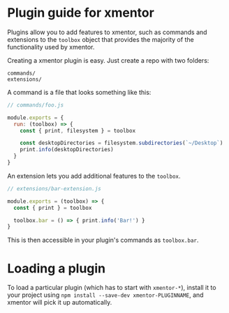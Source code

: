 # Plugin guide for xmentor

Plugins allow you to add features to xmentor, such as commands and
extensions to the `toolbox` object that provides the majority of the functionality
used by xmentor.

Creating a xmentor plugin is easy. Just create a repo with two folders:

```
commands/
extensions/
```

A command is a file that looks something like this:

```js
// commands/foo.js

module.exports = {
  run: (toolbox) => {
    const { print, filesystem } = toolbox

    const desktopDirectories = filesystem.subdirectories(`~/Desktop`)
    print.info(desktopDirectories)
  }
}
```

An extension lets you add additional features to the `toolbox`.

```js
// extensions/bar-extension.js

module.exports = (toolbox) => {
  const { print } = toolbox

  toolbox.bar = () => { print.info('Bar!') }
}
```

This is then accessible in your plugin's commands as `toolbox.bar`.

# Loading a plugin

To load a particular plugin (which has to start with `xmentor-*`),
install it to your project using `npm install --save-dev xmentor-PLUGINNAME`,
and xmentor will pick it up automatically.

